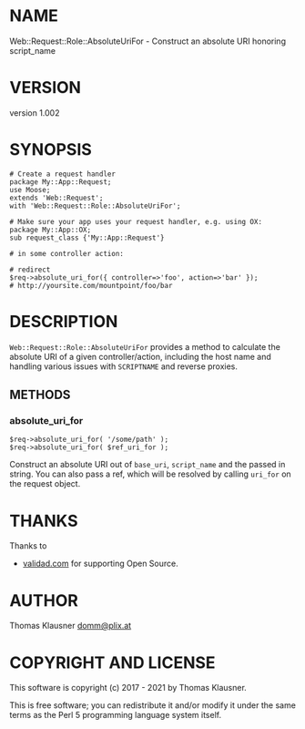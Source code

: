 # NAME

Web::Request::Role::AbsoluteUriFor - Construct an absolute URI honoring script\_name

# VERSION

version 1.002

# SYNOPSIS

    # Create a request handler
    package My::App::Request;
    use Moose;
    extends 'Web::Request';
    with 'Web::Request::Role::AbsoluteUriFor';

    # Make sure your app uses your request handler, e.g. using OX:
    package My::App::OX;
    sub request_class {'My::App::Request'}

    # in some controller action:

    # redirect
    $req->absolute_uri_for({ controller=>'foo', action=>'bar' });
    # http://yoursite.com/mountpoint/foo/bar

# DESCRIPTION

`Web::Request::Role::AbsoluteUriFor` provides a method to calculate the absolute URI of a given controller/action, including the host name and handling various issues with `SCRIPTNAME` and reverse proxies.

## METHODS

### absolute\_uri\_for

    $req->absolute_uri_for( '/some/path' );
    $req->absolute_uri_for( $ref_uri_for );

Construct an absolute URI out of `base_uri`, `script_name` and the
passed in string.  You can also pass a ref, which will be resolved by
calling `uri_for` on the request object.

# THANKS

Thanks to

- [validad.com](https://www.validad.com/) for supporting Open Source.

# AUTHOR

Thomas Klausner <domm@plix.at>

# COPYRIGHT AND LICENSE

This software is copyright (c) 2017 - 2021 by Thomas Klausner.

This is free software; you can redistribute it and/or modify it under
the same terms as the Perl 5 programming language system itself.
